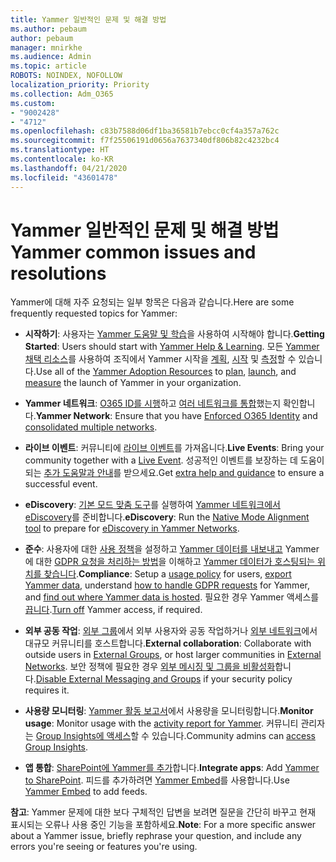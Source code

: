 ```yaml
---
title: Yammer 일반적인 문제 및 해결 방법
ms.author: pebaum
author: pebaum
manager: mnirkhe
ms.audience: Admin
ms.topic: article
ROBOTS: NOINDEX, NOFOLLOW
localization_priority: Priority
ms.collection: Adm_O365
ms.custom:
- "9002428"
- "4712"
ms.openlocfilehash: c83b7588d06df1ba36581b7ebcc0cf4a357a762c
ms.sourcegitcommit: f7f25506191d0656a7637340df806b82c4232bc4
ms.translationtype: HT
ms.contentlocale: ko-KR
ms.lasthandoff: 04/21/2020
ms.locfileid: "43601478"
---
```

# <a name="yammer-common-issues-and-resolutions"></a><span data-ttu-id="275d2-102">Yammer 일반적인 문제 및 해결 방법</span><span class="sxs-lookup"><span data-stu-id="275d2-102">Yammer common issues and resolutions</span></span>

<span data-ttu-id="275d2-103">Yammer에 대해 자주 요청되는 일부 항목은 다음과 같습니다.</span><span class="sxs-lookup"><span data-stu-id="275d2-103">Here are some frequently requested topics for Yammer:</span></span>

- <span data-ttu-id="275d2-104">**시작하기**: 사용자는 [Yammer 도움말 및 학습](https://support.office.com/yammer)을 사용하여 시작해야 합니다.</span><span class="sxs-lookup"><span data-stu-id="275d2-104">**Getting Started**: Users should start with [Yammer Help & Learning](https://support.office.com/yammer).</span></span> <span data-ttu-id="275d2-105">모든 [Yammer 채택 리소스](https://aka.ms/yamresources)를 사용하여 조직에서 Yammer 시작을 [계획](https://aka.ms/YamSuccessGuide), [시작](https://aka.ms/YamLaunchPlaybook) 및 [측정](https://aka.ms/YamMeasureSuccesGuide)할 수 있습니다.</span><span class="sxs-lookup"><span data-stu-id="275d2-105">Use all of the [Yammer Adoption Resources](https://aka.ms/yamresources) to [plan](https://aka.ms/YamSuccessGuide), [launch](https://aka.ms/YamLaunchPlaybook), and [measure](https://aka.ms/YamMeasureSuccesGuide) the launch of Yammer in your organization.</span></span> 

- <span data-ttu-id="275d2-106">**Yammer 네트워크**: [O365 ID를 시행](https://docs.microsoft.com/yammer/configure-your-yammer-network/enforce-office-365-identity)하고 [여러 네트워크를 통합](https://docs.microsoft.com/yammer/configure-your-yammer-network/consolidate-multiple-yammer-networks)했는지 확인합니다.</span><span class="sxs-lookup"><span data-stu-id="275d2-106">**Yammer Network**: Ensure that you have [Enforced O365 Identity](https://docs.microsoft.com/yammer/configure-your-yammer-network/enforce-office-365-identity) and [consolidated multiple networks](https://docs.microsoft.com/yammer/configure-your-yammer-network/consolidate-multiple-yammer-networks).</span></span> 

- <span data-ttu-id="275d2-107">**라이브 이벤트**: 커뮤니티에 [라이브 이벤트](https://docs.microsoft.com/yammer/manage-yammer-groups/yammer-live-events)를 가져옵니다.</span><span class="sxs-lookup"><span data-stu-id="275d2-107">**Live Events**: Bring your community together with a [Live Event](https://docs.microsoft.com/yammer/manage-yammer-groups/yammer-live-events).</span></span> <span data-ttu-id="275d2-108">성공적인 이벤트를 보장하는 데 도움이 되는 [추가 도움말과 안내](https://resources.techcommunity.microsoft.com/live-events/assistance/)를 받으세요.</span><span class="sxs-lookup"><span data-stu-id="275d2-108">Get [extra help and guidance](https://resources.techcommunity.microsoft.com/live-events/assistance/) to ensure a successful event.</span></span> 

- <span data-ttu-id="275d2-109">**eDiscovery**: [기본 모드 맞춤 도구](https://docs.microsoft.com/yammer/configure-your-yammer-network/overview-native-mode)를 실행하여 [Yammer 네트워크에서 eDiscovery](https://docs.microsoft.com/yammer/manage-security-and-compliance/overview-of-ediscovery)를 준비합니다.</span><span class="sxs-lookup"><span data-stu-id="275d2-109">**eDiscovery**: Run the [Native Mode Alignment tool](https://docs.microsoft.com/yammer/configure-your-yammer-network/overview-native-mode) to prepare for [eDiscovery in Yammer Networks](https://docs.microsoft.com/yammer/manage-security-and-compliance/overview-of-ediscovery).</span></span> 

- <span data-ttu-id="275d2-110">**준수**: 사용자에 대한 [사용 정책](https://docs.microsoft.com/yammer/manage-security-and-compliance/set-up-a-usage-policy)을 설정하고 [Yammer 데이터를 내보내고](https://docs.microsoft.com/yammer/manage-security-and-compliance/export-yammer-enterprise-data) Yammer에 대한 [GDPR 요청을 처리하는 방법](https://docs.microsoft.com/yammer/manage-security-and-compliance/gdpr-requests-in-yammer-enterprise)을 이해하고 [Yammer 데이터가 호스팅되는 위치를 찾습니다](https://docs.microsoft.com/yammer/manage-security-and-compliance/data-residency).</span><span class="sxs-lookup"><span data-stu-id="275d2-110">**Compliance**: Setup a [usage policy](https://docs.microsoft.com/yammer/manage-security-and-compliance/set-up-a-usage-policy) for users, [export Yammer data](https://docs.microsoft.com/yammer/manage-security-and-compliance/export-yammer-enterprise-data), understand [how to handle GDPR requests](https://docs.microsoft.com/yammer/manage-security-and-compliance/gdpr-requests-in-yammer-enterprise) for Yammer, and [find out where Yammer data is hosted](https://docs.microsoft.com/yammer/manage-security-and-compliance/data-residency).</span></span> <span data-ttu-id="275d2-111">필요한 경우 Yammer 액세스를 [끕니다](https://docs.microsoft.com/yammer/manage-yammer-users/turn-off-user-access).</span><span class="sxs-lookup"><span data-stu-id="275d2-111">[Turn off](https://docs.microsoft.com/yammer/manage-yammer-users/turn-off-user-access) Yammer access, if required.</span></span>

- <span data-ttu-id="275d2-112">**외부 공동 작업**: [외부 그룹](https://docs.microsoft.com/yammer/work-with-external-users/create-and-manage-external-groups)에서 외부 사용자와 공동 작업하거나 [외부 네트워크](https://docs.microsoft.com/yammer/work-with-external-users/create-and-manage-an-external-network)에서 대규모 커뮤니티를 호스트합니다.</span><span class="sxs-lookup"><span data-stu-id="275d2-112">**External collaboration**: Collaborate with outside users in [External Groups](https://docs.microsoft.com/yammer/work-with-external-users/create-and-manage-external-groups), or host larger communities in [External Networks](https://docs.microsoft.com/yammer/work-with-external-users/create-and-manage-an-external-network).</span></span> <span data-ttu-id="275d2-113">보안 정책에 필요한 경우 [외부 메시징 및 그룹을 비활성화](https://docs.microsoft.com/yammer/work-with-external-users/disable-external-messaging)합니다.</span><span class="sxs-lookup"><span data-stu-id="275d2-113">[Disable External Messaging and Groups](https://docs.microsoft.com/yammer/work-with-external-users/disable-external-messaging) if your security policy requires it.</span></span>

- <span data-ttu-id="275d2-114">**사용량 모니터링**: [Yammer 활동 보고서](https://docs.microsoft.com/microsoft-365/admin/activity-reports/yammer-activity-report)에서 사용량을 모니터링합니다.</span><span class="sxs-lookup"><span data-stu-id="275d2-114">**Monitor usage**: Monitor usage with the [activity report for Yammer](https://docs.microsoft.com/microsoft-365/admin/activity-reports/yammer-activity-report).</span></span> <span data-ttu-id="275d2-115">커뮤니티 관리자는 [Group Insights에 액세스](https://support.office.com/article/view-group-insights-in-yammer-73f9fa6d-d442-4f25-9194-d5317c9328ab)할 수 있습니다.</span><span class="sxs-lookup"><span data-stu-id="275d2-115">Community admins can [access Group Insights](https://support.office.com/article/view-group-insights-in-yammer-73f9fa6d-d442-4f25-9194-d5317c9328ab).</span></span>

- <span data-ttu-id="275d2-116">**앱 통합**: [SharePoint에 Yammer를 추가](https://docs.microsoft.com/yammer/integrate-yammer-with-other-apps/embed-a-feed-into-a-sharepoint-site)합니다.</span><span class="sxs-lookup"><span data-stu-id="275d2-116">**Integrate apps**: Add [Yammer to SharePoint](https://docs.microsoft.com/yammer/integrate-yammer-with-other-apps/embed-a-feed-into-a-sharepoint-site).</span></span> <span data-ttu-id="275d2-117">피드를 추가하려면 [Yammer Embed](https://developer.yammer.com/docs/embed)를 사용합니다.</span><span class="sxs-lookup"><span data-stu-id="275d2-117">Use [Yammer Embed](https://developer.yammer.com/docs/embed) to add feeds.</span></span> 

<span data-ttu-id="275d2-118">**참고**: Yammer 문제에 대한 보다 구체적인 답변을 보려면 질문을 간단히 바꾸고 현재 표시되는 오류나 사용 중인 기능을 포함하세요.</span><span class="sxs-lookup"><span data-stu-id="275d2-118">**Note**: For a more specific answer about a Yammer issue, briefly rephrase your question, and include any errors you're seeing or features you're using.</span></span>
